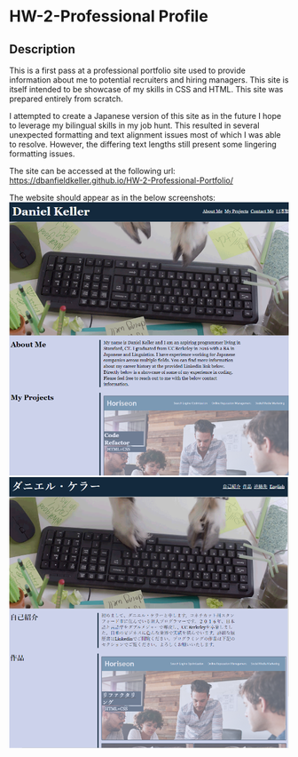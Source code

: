 # HW-2-Professional Profile

## Description

This is a first pass at a professional portfolio site used to provide information about me to potential recruiters and hiring managers. This site is itself intended to be showcase of my skills in CSS and HTML. This site was prepared entirely from scratch.

I attempted to create a Japanese version of this site as in the future I hope to leverage my bilingual skills in my job hunt. This resulted in several unexpected formatting and text alignment issues most of which I was able to resolve. However, the differing text lengths still present some lingering formatting issues.

The site can be accessed at the following url: https://dbanfieldkeller.github.io/HW-2-Professional-Portfolio/

The website should appear as in the below screenshots:
![Webpage English Screenshot](Assets/images/Screenshot2.PNG)
![Webpage Japanese Screenshot](Assets/images/Screenshot3.PNG)
